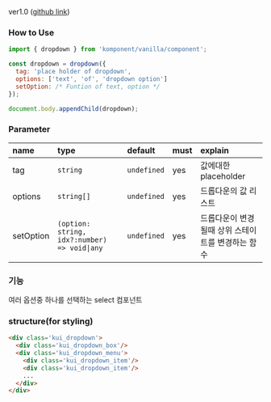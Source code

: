 ver1.0 ([github link](https://github.com/Komponent1/Komponent/tree/master/Vanilla/app/srcs/components/dropdown))

### How to Use

~~~javascript
import { dropdown } from 'komponent/vanilla/component';

const dropdown = dropdown({
  tag: 'place holder of dropdown',
  options: ['text', 'of', 'dropdown option']
  setOption: /* Funtion of text, option */
});

document.body.appendChild(dropdown);
~~~

### Parameter

|name|type|default|must|explain|
|:---|:---|:---|:---|:---|
|tag|`string`|`undefined`|yes|값에대한 placeholder|
|options|`string[]`|`undefined`|yes|드롭다운의 값 리스트|
|setOption|`(option: string, idx?:number) => void\|any`|`undefined`|yes|드롭다운이 변경될때 상위 스테이트를 변경하는 함수|


### 기능
여러 옵션중 하나를 선택하는 select 컴포넌트

### structure(for styling)
```html
<div class='kui_dropdown'>
  <div class='kui_dropdown_box'/>
  <div class='kui_dropdown_menu'>
    <div class='kui_dropdown_item'/>
    <div class='kui_dropdown_item'/>
    ...
  </div>
</div>

```